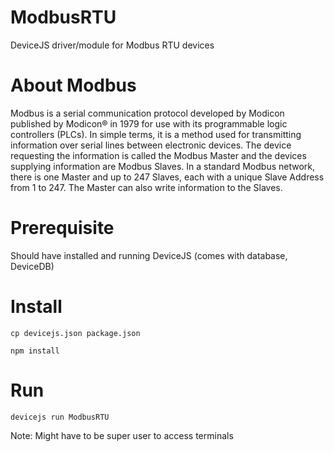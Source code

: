 # ModbusRTU
DeviceJS driver/module for Modbus RTU devices

# About Modbus
Modbus is a serial communication protocol developed by Modicon published by Modicon® in 1979 for use with its programmable logic controllers (PLCs). In simple terms, it is a method used for transmitting information over serial lines between electronic devices. The device requesting the information is called the Modbus Master and the devices supplying information are Modbus Slaves. In a standard Modbus network, there is one Master and up to 247 Slaves, each with a unique Slave Address from 1 to 247. The Master can also write information to the Slaves.

# Prerequisite
Should have installed and running DeviceJS (comes with database, DeviceDB)

# Install
```
cp devicejs.json package.json
```
```
npm install
```

# Run
``` 
devicejs run ModbusRTU
```
Note: Might have to be super user to access terminals
